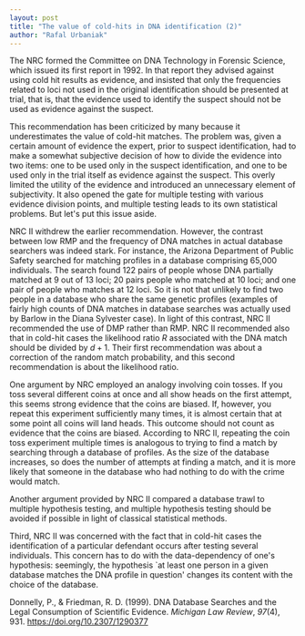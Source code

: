 ```yaml
---
layout: post
title: "The value of cold-hits in DNA identification (2)"
author: "Rafal Urbaniak"
---
```




The NRC formed the Committee on DNA Technology in Forensic Science, which issued its first report in 1992.  In that report they advised against using cold hit results as evidence, and insisted that only the frequencies related to loci not used in the original identification should be presented at trial, that is, that the evidence used to identify the suspect should not be used as evidence against the suspect.



This recommendation has been criticized by many because it underestimates the value of cold-hit matches. The problem was, given a certain amount of evidence the expert, prior to suspect identification, had to make a somewhat subjective decision of how to  divide the evidence into two items: one to be used only in the suspect identification, and one to be used only in the trial itself as evidence against the suspect. This overly limited the utility of the evidence and introduced an unnecessary element of subjectivity. It also opened the gate for multiple testing with various evidence division points, and multiple testing leads to its own statistical problems. But let's put this issue aside.


NRC II withdrew the earlier recommendation. However, the contrast between low RMP and the frequency of DNA matches in actual database searchers was indeed stark.  For instance, the Arizona Department of Public Safety searched for matching profiles in a database comprising 65,000 individuals. The search found 122 pairs of people whose DNA  partially matched at 9 out of 13 loci; 20 pairs people who matched at 10 loci; and one pair of people who matches at 12 loci. So it is not that unlikely to find two people in a database who share the same genetic profiles  (examples of fairly high counts of DNA matches in database searches  was actually used by Barlow in the Diana Sylvester case). In light of this contrast, NRC II recommended the use of DMP rather than RMP.  NRC II recommended also that in cold-hit cases the likelihood ratio $R$ associated with the DNA match should be divided by $d+1$. Their first  recommendation was about a correction of the random match probability, and this second recommendation is about the likelihood ratio.


One argument by NRC employed an analogy involving  coin tosses.  If you toss several different coins at once and all show heads on the first attempt, this seems strong evidence that the coins are biased. If, however, you repeat this experiment sufficiently many times, it is almost certain that at some point all coins will land heads.
This outcome should not count as evidence that the coins are biased. According to NRC II, repeating the coin toss experiment multiple times is analogous to trying to find a match by searching through a database of profiles.  As the size of the database increases,  so does  the number of attempts at finding a match, and
 it is more likely that someone in the database who had nothing to do with the crime would  match.


Another argument provided by NRC II compared a database trawl to multiple hypothesis testing, and multiple hypothesis testing should be avoided if possible in light of  classical statistical methods.


Third, NRC II was concerned with the fact that in cold-hit cases the identification of a particular defendant occurs after testing several individuals. This concern has to do with the data-dependency of one's hypothesis: seemingly, the hypothesis `at least one person in a given database matches the DNA profile in question' changes its content with the choice of the database.




Donnelly, P., & Friedman, R. D. (1999). DNA Database Searches and the Legal Consumption of Scientific Evidence. *Michigan Law Review*, *97*(4), 931. <https://doi.org/10.2307/1290377>
